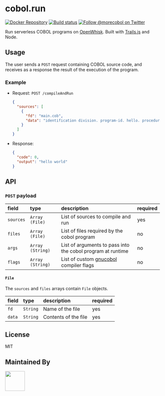 # cobol.run

[![Docker Repository][docker-image]][docker-url]
[![Build status][ci-image]][ci-url]
[![Follow @morecobol on Twitter][twitter-image]][twitter-url]

Run serverless COBOL programs on [OpenWhisk](https://www.ibm.com/cloud-computing/bluemix/openwhisk). Built with [Trails.js](https://trailsjs.io) and Node.

## Usage

The user sends a `POST` request containing COBOL source code, and receives as a response the result of the execution of the program.

### Example

- Request: `POST /compileAndRun`
  ```json
  {
    "sources": [
      {
        "fd": "main.cob",
        "data": "identification division. program-id. hello. procedure division. display \"hello world\"."
      }
    ]
  }
  ```
- Response:
  ```json
  {
    "code": 0,
    "output": "hello world"
  }
  ```

## API

### `POST` payload

| **field** | **type** | **description** | **required** |
|:---|:---|:---|:---|
| `sources` | `Array (File)` | List of sources to compile and run | yes |
| `files` | `Array (File)` | List of files required by the cobol program | no |
| `args` | `Array (String)` | List of arguments to pass into the cobol program at runtime | no |
| `flags` | `Array (String)` | List of custom [gnucobol](https://sourceforge.net/projects/open-cobol/) compiler flags | no |

#### `File`

The `sources` and `files` arrays contain `File` objects.

| **field** | **type** | **description** | **required** |
|:---|:---|:---|:---|
| `fd` | `String` | Name of the file | yes |
| `data` | `String` | Contents of the file | yes |

## License
MIT

## Maintained By
[<img src='http://cdn.langa.io/art/logos/logomain.svg' height='64px'>](http://langa.io)

[docker-image]: https://img.shields.io/badge/Docker-cobol.run-1aaaf8.svg?style=flat-square
[docker-url]: https://hub.docker.com/r/morecobol/cobol.run/
[ci-image]: https://img.shields.io/travis/morecobol/cobol.run.svg?style=flat-square&label=Linux%20/%20OSX
[ci-url]: https://travis-ci.org/morecobol/cobol.run
[twitter-image]: https://img.shields.io/twitter/follow/morecobol.svg?style=social
[twitter-url]: https://twitter.com/morecobol
